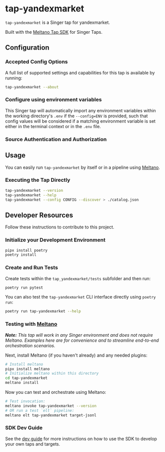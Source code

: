 # tap-yandexmarket

`tap-yandexmarket` is a Singer tap for yandexmarket.

Built with the [Meltano Tap SDK](https://sdk.meltano.com) for Singer Taps.

<!--

Developer TODO: Update the below as needed to correctly describe the install procedure. For instance, if you do not have a PyPi repo, or if you want users to directly install from your git repo, you can modify this step as appropriate.

## Installation

Install from PyPi:

```bash
pipx install tap-yandexmarket
```

Install from GitHub:

```bash
pipx install git+https://github.com/ORG_NAME/tap-yandexmarket.git@main
```

-->

## Configuration

### Accepted Config Options

<!--
Developer TODO: Provide a list of config options accepted by the tap.

This section can be created by copy-pasting the CLI output from:

```
tap-yandexmarket --about --format=markdown
```
-->

A full list of supported settings and capabilities for this
tap is available by running:

```bash
tap-yandexmarket --about
```

### Configure using environment variables

This Singer tap will automatically import any environment variables within the working directory's
`.env` if the `--config=ENV` is provided, such that config values will be considered if a matching
environment variable is set either in the terminal context or in the `.env` file.

### Source Authentication and Authorization

<!--
Developer TODO: If your tap requires special access on the source system, or any special authentication requirements, provide those here.
-->

## Usage

You can easily run `tap-yandexmarket` by itself or in a pipeline using [Meltano](https://meltano.com/).

### Executing the Tap Directly

```bash
tap-yandexmarket --version
tap-yandexmarket --help
tap-yandexmarket --config CONFIG --discover > ./catalog.json
```

## Developer Resources

Follow these instructions to contribute to this project.

### Initialize your Development Environment

```bash
pipx install poetry
poetry install
```

### Create and Run Tests

Create tests within the `tap_yandexmarket/tests` subfolder and
  then run:

```bash
poetry run pytest
```

You can also test the `tap-yandexmarket` CLI interface directly using `poetry run`:

```bash
poetry run tap-yandexmarket --help
```

### Testing with [Meltano](https://www.meltano.com)

_**Note:** This tap will work in any Singer environment and does not require Meltano.
Examples here are for convenience and to streamline end-to-end orchestration scenarios._

<!--
Developer TODO:
Your project comes with a custom `meltano.yml` project file already created. Open the `meltano.yml` and follow any "TODO" items listed in
the file.
-->

Next, install Meltano (if you haven't already) and any needed plugins:

```bash
# Install meltano
pipx install meltano
# Initialize meltano within this directory
cd tap-yandexmarket
meltano install
```

Now you can test and orchestrate using Meltano:

```bash
# Test invocation:
meltano invoke tap-yandexmarket --version
# OR run a test `elt` pipeline:
meltano elt tap-yandexmarket target-jsonl
```

### SDK Dev Guide

See the [dev guide](https://sdk.meltano.com/en/latest/dev_guide.html) for more instructions on how to use the SDK to
develop your own taps and targets.
